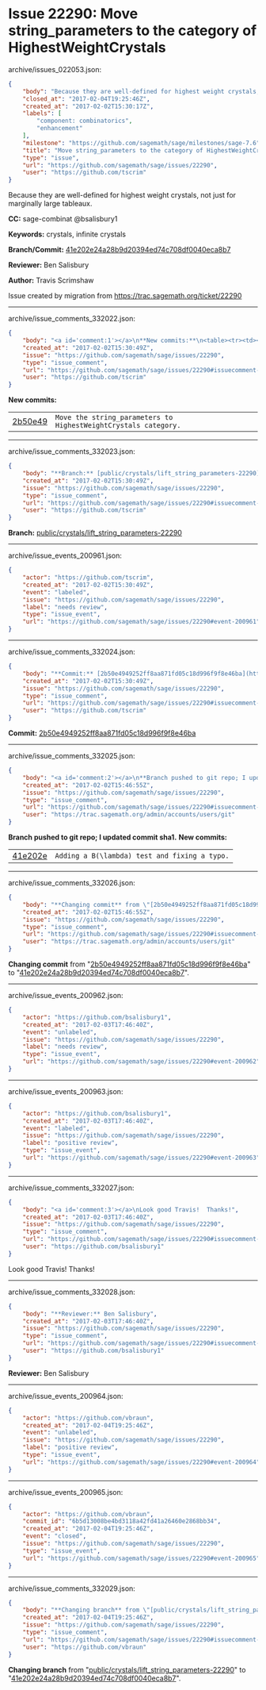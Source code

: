 # Issue 22290: Move string_parameters to the category of HighestWeightCrystals

archive/issues_022053.json:
```json
{
    "body": "Because they are well-defined for highest weight crystals, not just for marginally large tableaux.\n\n**CC:**  sage-combinat @bsalisbury1\n\n**Keywords:** crystals, infinite crystals\n\n**Branch/Commit:** [41e202e24a28b9d20394ed74c708df0040eca8b7](https://github.com/sagemath/sagetrac-mirror/commit/41e202e24a28b9d20394ed74c708df0040eca8b7)\n\n**Reviewer:** Ben Salisbury\n\n**Author:** Travis Scrimshaw\n\nIssue created by migration from https://trac.sagemath.org/ticket/22290\n\n",
    "closed_at": "2017-02-04T19:25:46Z",
    "created_at": "2017-02-02T15:30:17Z",
    "labels": [
        "component: combinatorics",
        "enhancement"
    ],
    "milestone": "https://github.com/sagemath/sage/milestones/sage-7.6",
    "title": "Move string_parameters to the category of HighestWeightCrystals",
    "type": "issue",
    "url": "https://github.com/sagemath/sage/issues/22290",
    "user": "https://github.com/tscrim"
}
```
Because they are well-defined for highest weight crystals, not just for marginally large tableaux.

**CC:**  sage-combinat @bsalisbury1

**Keywords:** crystals, infinite crystals

**Branch/Commit:** [41e202e24a28b9d20394ed74c708df0040eca8b7](https://github.com/sagemath/sagetrac-mirror/commit/41e202e24a28b9d20394ed74c708df0040eca8b7)

**Reviewer:** Ben Salisbury

**Author:** Travis Scrimshaw

Issue created by migration from https://trac.sagemath.org/ticket/22290





---

archive/issue_comments_332022.json:
```json
{
    "body": "<a id='comment:1'></a>\n**New commits:**\n<table><tr><td><a href=\"https://github.com/sagemath/sagetrac-mirror/commit/2b50e4949252ff8aa871fd05c18d996f9f8e46ba\">2b50e49</a></td><td><code>Move the string_parameters to HighestWeightCrystals category.</code></td></tr></table>\n",
    "created_at": "2017-02-02T15:30:49Z",
    "issue": "https://github.com/sagemath/sage/issues/22290",
    "type": "issue_comment",
    "url": "https://github.com/sagemath/sage/issues/22290#issuecomment-332022",
    "user": "https://github.com/tscrim"
}
```

<a id='comment:1'></a>
**New commits:**
<table><tr><td><a href="https://github.com/sagemath/sagetrac-mirror/commit/2b50e4949252ff8aa871fd05c18d996f9f8e46ba">2b50e49</a></td><td><code>Move the string_parameters to HighestWeightCrystals category.</code></td></tr></table>




---

archive/issue_comments_332023.json:
```json
{
    "body": "**Branch:** [public/crystals/lift_string_parameters-22290](https://github.com/sagemath/sagetrac-mirror/tree/public/crystals/lift_string_parameters-22290)",
    "created_at": "2017-02-02T15:30:49Z",
    "issue": "https://github.com/sagemath/sage/issues/22290",
    "type": "issue_comment",
    "url": "https://github.com/sagemath/sage/issues/22290#issuecomment-332023",
    "user": "https://github.com/tscrim"
}
```

**Branch:** [public/crystals/lift_string_parameters-22290](https://github.com/sagemath/sagetrac-mirror/tree/public/crystals/lift_string_parameters-22290)



---

archive/issue_events_200961.json:
```json
{
    "actor": "https://github.com/tscrim",
    "created_at": "2017-02-02T15:30:49Z",
    "event": "labeled",
    "issue": "https://github.com/sagemath/sage/issues/22290",
    "label": "needs review",
    "type": "issue_event",
    "url": "https://github.com/sagemath/sage/issues/22290#event-200961"
}
```



---

archive/issue_comments_332024.json:
```json
{
    "body": "**Commit:** [2b50e4949252ff8aa871fd05c18d996f9f8e46ba](https://github.com/sagemath/sagetrac-mirror/commit/2b50e4949252ff8aa871fd05c18d996f9f8e46ba)",
    "created_at": "2017-02-02T15:30:49Z",
    "issue": "https://github.com/sagemath/sage/issues/22290",
    "type": "issue_comment",
    "url": "https://github.com/sagemath/sage/issues/22290#issuecomment-332024",
    "user": "https://github.com/tscrim"
}
```

**Commit:** [2b50e4949252ff8aa871fd05c18d996f9f8e46ba](https://github.com/sagemath/sagetrac-mirror/commit/2b50e4949252ff8aa871fd05c18d996f9f8e46ba)



---

archive/issue_comments_332025.json:
```json
{
    "body": "<a id='comment:2'></a>\n**Branch pushed to git repo; I updated commit sha1.** **New commits:**\n<table><tr><td><a href=\"https://github.com/sagemath/sagetrac-mirror/commit/41e202e24a28b9d20394ed74c708df0040eca8b7\">41e202e</a></td><td><code>Adding a B(\\lambda) test and fixing a typo.</code></td></tr></table>\n",
    "created_at": "2017-02-02T15:46:55Z",
    "issue": "https://github.com/sagemath/sage/issues/22290",
    "type": "issue_comment",
    "url": "https://github.com/sagemath/sage/issues/22290#issuecomment-332025",
    "user": "https://trac.sagemath.org/admin/accounts/users/git"
}
```

<a id='comment:2'></a>
**Branch pushed to git repo; I updated commit sha1.** **New commits:**
<table><tr><td><a href="https://github.com/sagemath/sagetrac-mirror/commit/41e202e24a28b9d20394ed74c708df0040eca8b7">41e202e</a></td><td><code>Adding a B(\lambda) test and fixing a typo.</code></td></tr></table>




---

archive/issue_comments_332026.json:
```json
{
    "body": "**Changing commit** from \"[2b50e4949252ff8aa871fd05c18d996f9f8e46ba](https://github.com/sagemath/sagetrac-mirror/commit/2b50e4949252ff8aa871fd05c18d996f9f8e46ba)\" to \"[41e202e24a28b9d20394ed74c708df0040eca8b7](https://github.com/sagemath/sagetrac-mirror/commit/41e202e24a28b9d20394ed74c708df0040eca8b7)\".",
    "created_at": "2017-02-02T15:46:55Z",
    "issue": "https://github.com/sagemath/sage/issues/22290",
    "type": "issue_comment",
    "url": "https://github.com/sagemath/sage/issues/22290#issuecomment-332026",
    "user": "https://trac.sagemath.org/admin/accounts/users/git"
}
```

**Changing commit** from "[2b50e4949252ff8aa871fd05c18d996f9f8e46ba](https://github.com/sagemath/sagetrac-mirror/commit/2b50e4949252ff8aa871fd05c18d996f9f8e46ba)" to "[41e202e24a28b9d20394ed74c708df0040eca8b7](https://github.com/sagemath/sagetrac-mirror/commit/41e202e24a28b9d20394ed74c708df0040eca8b7)".



---

archive/issue_events_200962.json:
```json
{
    "actor": "https://github.com/bsalisbury1",
    "created_at": "2017-02-03T17:46:40Z",
    "event": "unlabeled",
    "issue": "https://github.com/sagemath/sage/issues/22290",
    "label": "needs review",
    "type": "issue_event",
    "url": "https://github.com/sagemath/sage/issues/22290#event-200962"
}
```



---

archive/issue_events_200963.json:
```json
{
    "actor": "https://github.com/bsalisbury1",
    "created_at": "2017-02-03T17:46:40Z",
    "event": "labeled",
    "issue": "https://github.com/sagemath/sage/issues/22290",
    "label": "positive review",
    "type": "issue_event",
    "url": "https://github.com/sagemath/sage/issues/22290#event-200963"
}
```



---

archive/issue_comments_332027.json:
```json
{
    "body": "<a id='comment:3'></a>\nLook good Travis!  Thanks!",
    "created_at": "2017-02-03T17:46:40Z",
    "issue": "https://github.com/sagemath/sage/issues/22290",
    "type": "issue_comment",
    "url": "https://github.com/sagemath/sage/issues/22290#issuecomment-332027",
    "user": "https://github.com/bsalisbury1"
}
```

<a id='comment:3'></a>
Look good Travis!  Thanks!



---

archive/issue_comments_332028.json:
```json
{
    "body": "**Reviewer:** Ben Salisbury",
    "created_at": "2017-02-03T17:46:40Z",
    "issue": "https://github.com/sagemath/sage/issues/22290",
    "type": "issue_comment",
    "url": "https://github.com/sagemath/sage/issues/22290#issuecomment-332028",
    "user": "https://github.com/bsalisbury1"
}
```

**Reviewer:** Ben Salisbury



---

archive/issue_events_200964.json:
```json
{
    "actor": "https://github.com/vbraun",
    "created_at": "2017-02-04T19:25:46Z",
    "event": "unlabeled",
    "issue": "https://github.com/sagemath/sage/issues/22290",
    "label": "positive review",
    "type": "issue_event",
    "url": "https://github.com/sagemath/sage/issues/22290#event-200964"
}
```



---

archive/issue_events_200965.json:
```json
{
    "actor": "https://github.com/vbraun",
    "commit_id": "6b5d13008be4bd3118a42fd41a26460e2868bb34",
    "created_at": "2017-02-04T19:25:46Z",
    "event": "closed",
    "issue": "https://github.com/sagemath/sage/issues/22290",
    "type": "issue_event",
    "url": "https://github.com/sagemath/sage/issues/22290#event-200965"
}
```



---

archive/issue_comments_332029.json:
```json
{
    "body": "**Changing branch** from \"[public/crystals/lift_string_parameters-22290](https://github.com/sagemath/sagetrac-mirror/tree/public/crystals/lift_string_parameters-22290)\" to \"[41e202e24a28b9d20394ed74c708df0040eca8b7](https://github.com/sagemath/sagetrac-mirror/commit/41e202e24a28b9d20394ed74c708df0040eca8b7)\".",
    "created_at": "2017-02-04T19:25:46Z",
    "issue": "https://github.com/sagemath/sage/issues/22290",
    "type": "issue_comment",
    "url": "https://github.com/sagemath/sage/issues/22290#issuecomment-332029",
    "user": "https://github.com/vbraun"
}
```

**Changing branch** from "[public/crystals/lift_string_parameters-22290](https://github.com/sagemath/sagetrac-mirror/tree/public/crystals/lift_string_parameters-22290)" to "[41e202e24a28b9d20394ed74c708df0040eca8b7](https://github.com/sagemath/sagetrac-mirror/commit/41e202e24a28b9d20394ed74c708df0040eca8b7)".
